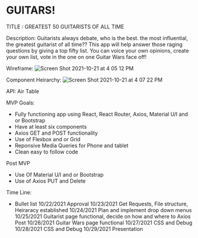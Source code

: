 # GUITARS!
TITLE : GREATEST 50 GUITARISTS OF ALL TIME

Description: Guitarists always debate, who is the best. the most influential, the greatest guitarist of all time??  This app will help answer those raging questions by giving a top fifty list.  You can voice your own opinions, create your own list, vote in the one on one Guitar Wars face off!

Wireframe:
![Screen Shot 2021-10-21 at 4 05 12 PM](https://user-images.githubusercontent.com/57691487/138356601-5dd54cbb-c019-4f78-8ff0-1a826dad42b0.png)

Component Heirarchy:
![Screen Shot 2021-10-21 at 4 07 22 PM](https://user-images.githubusercontent.com/57691487/138356883-2c811ccd-585e-4c8a-a4d1-871f0ec0fdf1.png)

API: Air Table

MVP Goals:
- Fully functioning app using React, React Router, Axios, Material U/I and or Bootstrap
- Have at least six components
- Axios GET and POST functionality
- Use of Flexbox and or Grid 
- Reponsive Media Queries for Phone and tablet
- Clean easy to follow code

Post MVP
- Use Of Material U/I and or Bootstrap
- Use of Axios PUT and Delete

Time Line:
* Bullet list
10/22/2021 Approval
10/23/2021 Get Requests, File structure, Heiraracy established
10/24/2021 Plan and implement drop down menus
10/25/2021 Guitarist page functional, decide on how and where to Axios Post 
10/26/2021 Guitar Wars page functional
10/27/2021 CSS and Debug
10/28/2021 CSS and Debug
10/29/2021 Presentation
